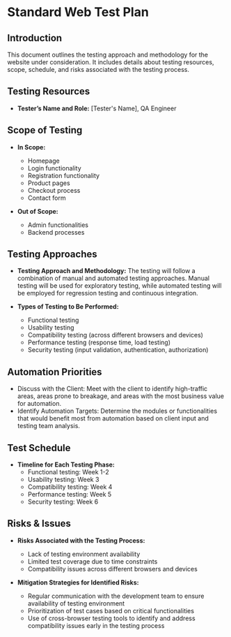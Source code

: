 # Standard Web Test Plan

## Introduction 
This document outlines the testing approach and methodology for the website under consideration. It includes details about testing resources, scope, schedule, and risks associated with the testing process.

## Testing Resources
- **Tester’s Name and Role:** [Tester's Name], QA Engineer

## Scope of Testing
- **In Scope:** 
   - Homepage
   - Login functionality
   - Registration functionality
   - Product pages
   - Checkout process
   - Contact form
   
- **Out of Scope:** 
   - Admin functionalities
   - Backend processes

## Testing Approaches
- **Testing Approach and Methodology:** The testing will follow a combination of manual and automated testing approaches. Manual testing will be used for exploratory testing, while automated testing will be employed for regression testing and continuous integration. 

- **Types of Testing to Be Performed:** 
   - Functional testing
   - Usability testing
   - Compatibility testing (across different browsers and devices)
   - Performance testing (response time, load testing)
   - Security testing (input validation, authentication, authorization) 
  
## Automation Priorities
   - Discuss with the Client: Meet with the client to identify high-traffic areas, areas prone to breakage, and areas with the most business value for automation.
   - Identify Automation Targets: Determine the modules or functionalities that would benefit most from automation based on client input and testing team analysis.
     
## Test Schedule
- **Timeline for Each Testing Phase:**
   - Functional testing: Week 1-2
   - Usability testing: Week 3
   - Compatibility testing: Week 4
   - Performance testing: Week 5
   - Security testing: Week 6

## Risks & Issues
- **Risks Associated with the Testing Process:**
   - Lack of testing environment availability
   - Limited test coverage due to time constraints
   - Compatibility issues across different browsers and devices
   
- **Mitigation Strategies for Identified Risks:**
   - Regular communication with the development team to ensure availability of testing environment
   - Prioritization of test cases based on critical functionalities
   - Use of cross-browser testing tools to identify and address compatibility issues early in the testing process


